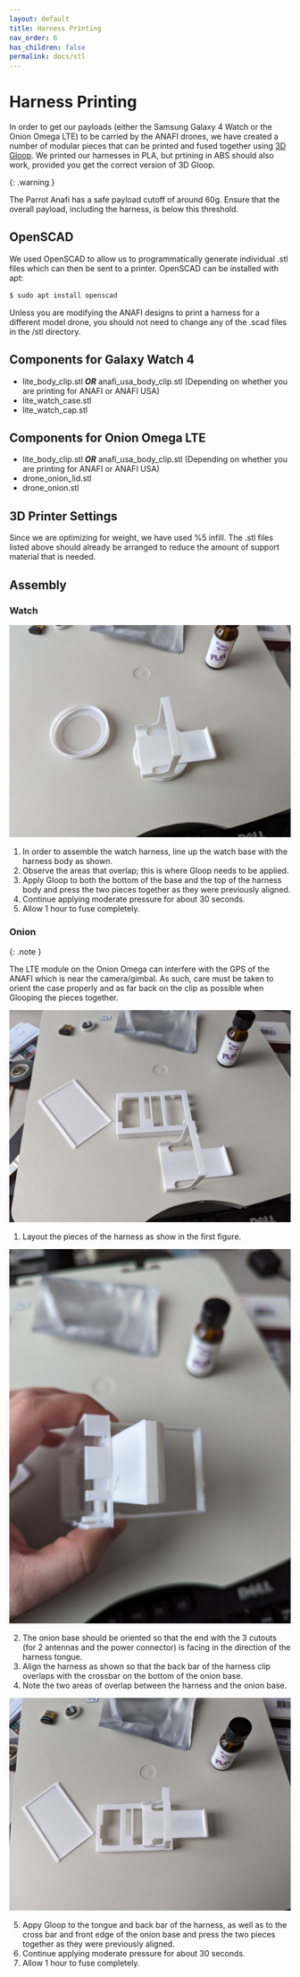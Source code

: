 ```yaml
---
layout: default
title: Harness Printing
nav_order: 6
has_children: false
permalink: docs/stl
---
```


# Harness Printing

In order to get our payloads (either the Samsung Galaxy 4 Watch or the Onion Omega LTE) to be carried by the ANAFI drones, we have created a number of modular pieces that can be printed and fused together using [3D Gloop](https://www.3dgloop.com/). We printed our harnesses in PLA, but prtining in ABS should also work, provided you get the correct version of 3D Gloop.

{: .warning }

The Parrot Anafi has a safe payload cutoff of around 60g. Ensure that the overall payload, including the harness, is below this threshold.

## OpenSCAD

We used OpenSCAD to allow us to programmatically generate individual .stl files which can then be sent to a printer. OpenSCAD can be installed with apt:

```sh
$ sudo apt install openscad
```
Unless you are modifying the ANAFI designs to print a harness for a different model drone, you should not need to change any of the .scad files in the /stl directory.

## Components for Galaxy Watch 4

* lite_body_clip.stl ***OR*** anafi_usa_body_clip.stl (Depending on whether you are printing for ANAFI or ANAFI USA)
* lite_watch_case.stl
* lite_watch_cap.stl

## Components for Onion Omega LTE

* lite_body_clip.stl ***OR*** anafi_usa_body_clip.stl (Depending on whether you are printing for ANAFI or ANAFI USA)
* drone_onion_lid.stl
* drone_onion.stl


## 3D Printer Settings

Since we are optimizing for weight, we have used %5 infill. The .stl files listed above should already be arranged to reduce the amount of support material that is needed.

## Assembly

### Watch

![Watch Assembly!](images/watch_assembly.jpg)

1. In order to assemble the watch harness, line up the watch base with the harness body as shown.
2. Observe the areas that overlap; this is where Gloop needs to be applied.
3. Apply Gloop to both the bottom of the base and the top of the harness body and press the two pieces together as they were previously aligned.
4. Continue applying moderate pressure for about 30 seconds.
5. Allow 1 hour to fuse completely.

### Onion

{: .note }

The LTE module on the Onion Omega can interfere with the GPS of the ANAFI which is near the camera/gimbal. As such, care must be taken to orient the case properly and as far back on the clip as possible when Glooping the pieces together.

![Onion Assembly!](images/onion_assembly1.jpg)

1. Layout the pieces of the harness as show in the first figure.

![Onion Assembly!](images/onion_assembly2.jpg)

2. The onion base should be oriented so that the end with the 3 cutouts (for 2 antennas and the power connector) is facing in the direction of the harness tongue. 
3. Align the harness as shown so that the back bar of the harness clip overlaps with the crossbar on the bottom of the onion base.
4. Note the two areas of overlap between the harness and the onion base.

![Onion Assembly!](images/onion_assembly3.jpg)

5. Appy Gloop to the tongue and back bar of the harness, as well as to the cross bar and front edge of the onion base and press the two pieces together as they were previously aligned.
6. Continue applying moderate pressure for about 30 seconds.
8. Allow 1 hour to fuse completely.




  
